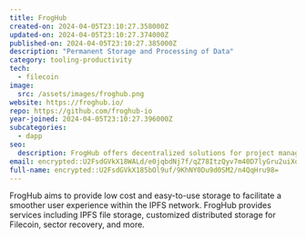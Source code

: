 ```yaml
---
title: FrogHub
created-on: 2024-04-05T23:10:27.358000Z
updated-on: 2024-04-05T23:10:27.374000Z
published-on: 2024-04-05T23:10:27.385000Z
description: "Permanent Storage and Processing of Data"
category: tooling-productivity
tech:
  - filecoin
image:
  src: /assets/images/froghub.png
website: https://froghub.io/
repo: https://github.com/froghub-io
year-joined: 2024-04-05T23:10:27.396000Z
subcategories:
  - dapp
seo:
  description: FrogHub offers decentralized solutions for project management and collaboration.
email: encrypted::U2FsdGVkX18WALd/e0jqbdNj7f/qZ78ItzQyv7m40D7lyGru2uiXoLcoUddWMP1C
full-name: encrypted::U2FsdGVkX185bOl9uf/9KhNY0Du9d0SM2/n4QqHru98=
---
```


FrogHub aims to provide low cost and easy-to-use storage to facilitate a smoother user experience within the IPFS network. FrogHub provides services including IPFS file storage, customized distributed storage for Filecoin, sector recovery, and more.
